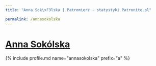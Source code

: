 ```yaml
---
title: "Anna Sok\xF3lska | Patromierz - statystyki Patronite.pl"

permalink: /annasokolska
---
```


# [Anna Sokólska](https://patronite.pl/annasokolska)

{% include profile.md name="annasokolska" prefix="a" %}
